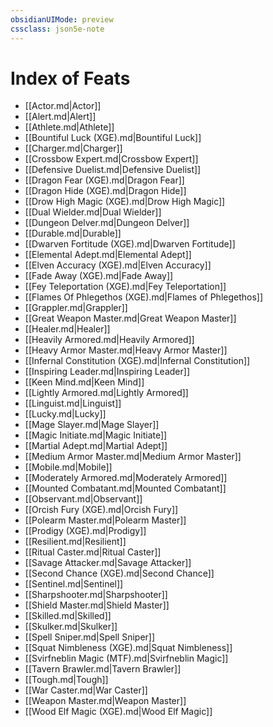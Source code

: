 ```yaml
---
obsidianUIMode: preview
cssclass: json5e-note
---
```

# Index of Feats

- [[Actor.md|Actor]]
- [[Alert.md|Alert]]
- [[Athlete.md|Athlete]]
- [[Bountiful Luck (XGE).md|Bountiful Luck]]
- [[Charger.md|Charger]]
- [[Crossbow Expert.md|Crossbow Expert]]
- [[Defensive Duelist.md|Defensive Duelist]]
- [[Dragon Fear (XGE).md|Dragon Fear]]
- [[Dragon Hide (XGE).md|Dragon Hide]]
- [[Drow High Magic (XGE).md|Drow High Magic]]
- [[Dual Wielder.md|Dual Wielder]]
- [[Dungeon Delver.md|Dungeon Delver]]
- [[Durable.md|Durable]]
- [[Dwarven Fortitude (XGE).md|Dwarven Fortitude]]
- [[Elemental Adept.md|Elemental Adept]]
- [[Elven Accuracy (XGE).md|Elven Accuracy]]
- [[Fade Away (XGE).md|Fade Away]]
- [[Fey Teleportation (XGE).md|Fey Teleportation]]
- [[Flames Of Phlegethos (XGE).md|Flames of Phlegethos]]
- [[Grappler.md|Grappler]]
- [[Great Weapon Master.md|Great Weapon Master]]
- [[Healer.md|Healer]]
- [[Heavily Armored.md|Heavily Armored]]
- [[Heavy Armor Master.md|Heavy Armor Master]]
- [[Infernal Constitution (XGE).md|Infernal Constitution]]
- [[Inspiring Leader.md|Inspiring Leader]]
- [[Keen Mind.md|Keen Mind]]
- [[Lightly Armored.md|Lightly Armored]]
- [[Linguist.md|Linguist]]
- [[Lucky.md|Lucky]]
- [[Mage Slayer.md|Mage Slayer]]
- [[Magic Initiate.md|Magic Initiate]]
- [[Martial Adept.md|Martial Adept]]
- [[Medium Armor Master.md|Medium Armor Master]]
- [[Mobile.md|Mobile]]
- [[Moderately Armored.md|Moderately Armored]]
- [[Mounted Combatant.md|Mounted Combatant]]
- [[Observant.md|Observant]]
- [[Orcish Fury (XGE).md|Orcish Fury]]
- [[Polearm Master.md|Polearm Master]]
- [[Prodigy (XGE).md|Prodigy]]
- [[Resilient.md|Resilient]]
- [[Ritual Caster.md|Ritual Caster]]
- [[Savage Attacker.md|Savage Attacker]]
- [[Second Chance (XGE).md|Second Chance]]
- [[Sentinel.md|Sentinel]]
- [[Sharpshooter.md|Sharpshooter]]
- [[Shield Master.md|Shield Master]]
- [[Skilled.md|Skilled]]
- [[Skulker.md|Skulker]]
- [[Spell Sniper.md|Spell Sniper]]
- [[Squat Nimbleness (XGE).md|Squat Nimbleness]]
- [[Svirfneblin Magic (MTF).md|Svirfneblin Magic]]
- [[Tavern Brawler.md|Tavern Brawler]]
- [[Tough.md|Tough]]
- [[War Caster.md|War Caster]]
- [[Weapon Master.md|Weapon Master]]
- [[Wood Elf Magic (XGE).md|Wood Elf Magic]]
